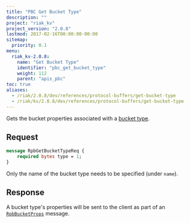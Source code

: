 ```yaml
---
title: "PBC Get Bucket Type"
description: ""
project: "riak_kv"
project_version: "2.0.8"
lastmod: 2017-02-16T00:00:00-00:00
sitemap:
  priority: 0.1
menu:
  riak_kv-2.0.8:
    name: "Get Bucket Type"
    identifier: "pbc_get_bucket_type"
    weight: 112
    parent: "apis_pbc"
toc: true
aliases:
  - /riak/2.0.8/dev/references/protocol-buffers/get-bucket-type
  - /riak/kv/2.0.8/dev/references/protocol-buffers/get-bucket-type
---
```


Gets the bucket properties associated with a [bucket type]({{<baseurl>}}riak/kv/2.0.8/using/cluster-operations/bucket-types).

## Request

```protobuf
message RpbGetBucketTypeReq {
    required bytes type = 1;
}
```

Only the name of the bucket type needs to be specified (under `name`).

## Response

A bucket type's properties will be sent to the client as part of an
[`RpbBucketProps`]({{<baseurl>}}riak/kv/2.0.8/developing/api/protocol-buffers/get-bucket-props) message.
